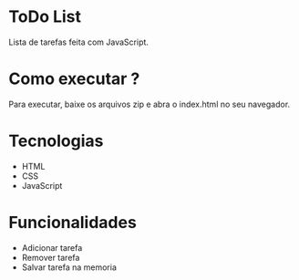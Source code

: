 # ToDo List

<p>Lista de tarefas feita com JavaScript.</p>

# Como executar ?

<p>Para executar, baixe os arquivos zip e abra o index.html no seu navegador.</p>

# Tecnologias

<ul>
  <li>HTML</li>
  <li>CSS</li>
  <li>JavaScript</li>
</ul>  

# Funcionalidades

<ul>
  <li>Adicionar tarefa</li>
  <li>Remover tarefa</li>
  <li>Salvar tarefa na memoria</li>
</ul>  
